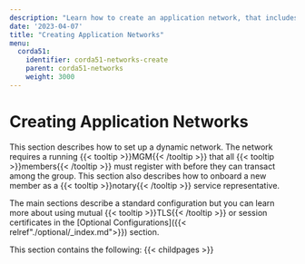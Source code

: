 ```yaml
---
description: "Learn how to create an application network, that includes a a running MGM that all members must register with before they can transact among the group."
date: '2023-04-07'
title: "Creating Application Networks"
menu:
  corda51:
    identifier: corda51-networks-create
    parent: corda51-networks
    weight: 3000
---
```

# Creating Application Networks

This section describes how to set up a dynamic network. The network requires a running {{< tooltip >}}MGM{{< /tooltip >}} that all {{< tooltip >}}members{{< /tooltip >}} must register with before they can transact among the group. This section also describes how to onboard a new member as a {{< tooltip >}}notary{{< /tooltip >}} service representative.

The main sections describe a standard configuration but you can learn more about using mutual {{< tooltip >}}TLS{{< /tooltip >}} or session certificates in the [Optional Configurations]({{< relref"./optional/_index.md">}}) section.

This section contains the following:
{{< childpages >}}
